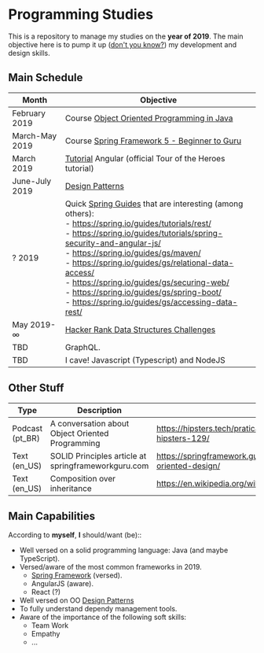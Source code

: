 # Programming Studies

This is a repository to manage my studies on the **year of 2019**. The main objective here is to pump it up ([don't you know?](https://www.youtube.com/watch?v=0HtyF0jux2Q)) my development and design skills.

## Main Schedule

| Month            | Objective |
| ---------------- | --------- |
| February 2019    | Course [Object Oriented Programming in Java](https://www.udacity.com/course/object-oriented-programming-in-java--ud283) |
| March-May 2019 | Course [Spring Framework 5 - Beginner to Guru](https://www.udemy.com/spring-framework-5-beginner-to-guru/learn/v4/overview) |
| March 2019       | [Tutorial](https://angular.io/tutorial) Angular (official Tour of the Heroes tutorial) |
| June-July 2019   | [Design Patterns](https://www.amazon.com.br/dp/0201633612/ref=pe_2740240_232748480_TE_item) |
| ? 2019   | Quick [Spring Guides](https://spring.io/guides) that are interesting (among others): <br> - https://spring.io/guides/tutorials/rest/ <br> - https://spring.io/guides/tutorials/spring-security-and-angular-js/ <br> - https://spring.io/guides/gs/maven/ <br> - https://spring.io/guides/gs/relational-data-access/ <br> - https://spring.io/guides/gs/securing-web/ <br> - https://spring.io/guides/gs/spring-boot/ <br> - https://spring.io/guides/gs/accessing-data-rest/ |
| May 2019- ∞    | [Hacker Rank Data Structures Challenges](https://www.hackerrank.com/domains/data-structures) |
| TBD              | GraphQL. |
| TBD              | I cave! Javascript (Typescript) and NodeJS |

## Other Stuff
| Type | Description | Link |
| ---- | ----------- | ---- |
| Podcast (pt_BR) | A conversation about Object Oriented Programming | https://hipsters.tech/praticas-de-orientacao-a-objetos-hipsters-129/ |
| Text (en_US) | SOLID Principles article at springframeworkguru.com | https://springframework.guru/principles-of-object-oriented-design/ |
| Text (en_US) | Composition over inheritance | https://en.wikipedia.org/wiki/Composition_over_inheritance |


## Main Capabilities

According to **myself**, **I** should/want (be)::
* Well versed on a solid programming language: Java (and maybe TypeScript).
* Versed/aware of the most common frameworks in 2019.
  * [Spring Framework](https://www.udemy.com/spring-framework-5-beginner-to-guru/learn/v4/overview) (versed).
  * AngularJS (aware).
  * React (?)
* Well versed on OO [Design Patterns](https://www.amazon.com.br/dp/0201633612/ref=pe_2740240_232748480_TE_item)
* To fully understand dependy management tools.
* Aware of the importance of the following soft skills:
  * Team Work
  * Empathy
  * ...
